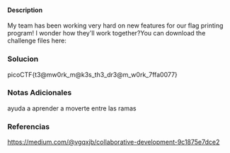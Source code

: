 #### Description

My team has been working very hard on new features for our flag printing program! I wonder how they'll work together?You can download the challenge files here:
### Solucion

picoCTF{t3@mw0rk_m@k3s_th3_dr3@m_w0rk_7ffa0077}
### Notas Adicionales
ayuda a aprender a moverte entre las ramas
### Referencias
https://medium.com/@vgqxjb/collaborative-development-9c1875e7dce2
